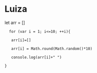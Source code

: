# Luiza
  let arr = []
  
      for (var i = 1; i<=10; ++i){
      
       arr[i]=[] 
       
       arr[i] = Math.round(Math.random()*10)
       
       console.log(arr[i]+" ")
       
    }
